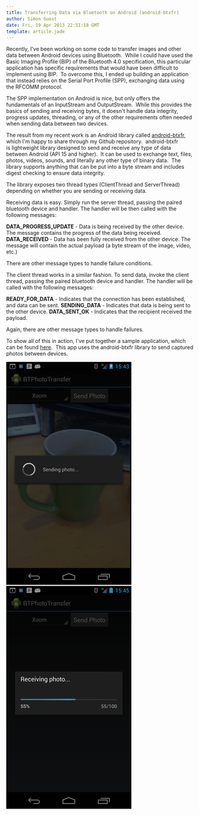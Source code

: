 ```yaml
---
title: Transferring Data via Bluetooth on Android (android-btxfr)
author: Simon Guest
date: Fri, 19 Apr 2013 22:51:18 GMT
template: article.jade
---
```


Recently, I've been working on some code to transfer images and other data between Android devices using Bluetooth.  While I could have used the Basic Imaging Profile (BIP) of the Bluetooth 4.0 specification, this particular application has specific requirements that would have been difficult to implement using BIP.  To overcome this, I ended up building an application that instead relies on the Serial Port Profile (SPP), exchanging data using the RFCOMM protocol.  

The SPP implementation on Android is nice, but only offers the fundamentals of an InputStream and OutputStream.  While this provides the basics of sending and receiving bytes, it doesn't handle data integrity, progress updates, threading, or any of the other requirements often needed when sending data between two devices.

The result from my recent work is an Android library called [android-btxfr](http://github.com/simonguest/android-btxfr), which I'm happy to share through my Github repository.  android-btxfr is lightweight library designed to send and receive any type of data between Android (API 15 and higher).  It can be used to exchange text, files, photos, videos, sounds, and literally any other type of binary data.  The library supports anything that can be put into a byte stream and includes digest checking to ensure data integrity.

The library exposes two thread types (ClientThread and ServerThread) depending on whether you are sending or receiving data.

Receiving data is easy. Simply run the server thread, passing the paired bluetooth device and handler. The handler will be then called with the following messages:

**DATA_PROGRESS_UPDATE** - Data is being received by the other device. The message contains the progress of the data being received.
**DATA_RECEIVED** - Data has been fully received from the other device. The message will contain the actual payload (a byte stream of the image, video, etc.)

There are other message types to handle failure conditions.

The client thread works in a similar fashion. To send data, invoke the client thread, passing the paired bluetooth device and handler. The handler will be called with the following messages:

**READY_FOR_DATA** - Indicates that the connection has been established, and data can be sent.
**SENDING_DATA** - Indicates that data is being sent to the other device.
**DATA_SENT_OK** - Indicates that the recipient received the payload.

Again, there are other message types to handle failures.

To show all of this in action, I've put together a sample application, which can be found [here](http://github.com/simonguest/btphototransfer-sample).  This app uses the android-btxfr library to send captured photos between devices. 

![Sending a Photo](sending.png)
![Receiving a Photo](receiving.png)